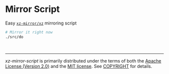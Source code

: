 Mirror Script
========
Easy [`xz-mirror/xz`] mirroring script

```bash
# Mirror it right now
./src/do
```

<br>

--------
*xz-mirror-script* is primarily distributed under the terms of both the [Apache
License (Version 2.0)] and the [MIT license]. See [COPYRIGHT] for details.



[`xz-mirror/xz`]: https://github.com/xz-mirror/xz
[MIT license]: LICENSE-MIT
[Apache License (Version 2.0)]: LICENSE-APACHE
[COPYRIGHT]: COPYRIGHT
